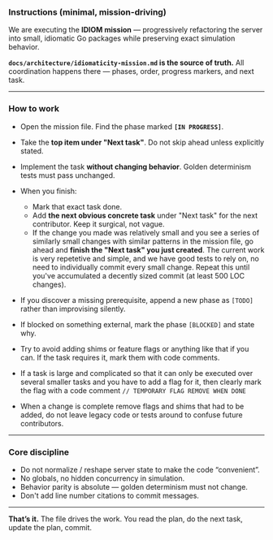 ### Instructions (minimal, mission-driving)

We are executing the **IDIOM mission** — progressively refactoring the server into small, idiomatic Go packages while preserving exact simulation behavior.

**`docs/architecture/idiomaticity-mission.md` is the source of truth.**
All coordination happens there — phases, order, progress markers, and next task.

---

### How to work

* Open the mission file. Find the phase marked **`[IN PROGRESS]`**.
* Take the **top item under "Next task"**. Do not skip ahead unless explicitly stated.
* Implement the task **without changing behavior**. Golden determinism tests must pass unchanged.
* When you finish:

  * Mark that exact task done.
  * Add **the next obvious concrete task** under "Next task" for the next contributor. Keep it surgical, not vague.
  * If the change you made was relatively small and you see a series of similarly small changes with similar patterns in the mission file, go ahead and **finish the "Next task" you just created**. The current work is very repetetive and simple, and we have good tests to rely on, no need to individually commit every small change. Repeat this until you've accumulated a decently sized commit (at least 500 LOC changes).
 
* If you discover a missing prerequisite, append a new phase as `[TODO]` rather than improvising silently.
* If blocked on something external, mark the phase `[BLOCKED]` and state why.
* Try to avoid adding shims or feature flags or anything like that if you can. If the task requires it, mark them with code comments.
* If a task is large and complicated so that it can only be executed over several smaller tasks and you have to add a flag for it, then clearly mark the flag with a code comment `// TEMPORARY FLAG REMOVE WHEN DONE`
* When a change is complete remove flags and shims that had to be added, do not leave legacy code or tests around to confuse future contributors.

---

### Core discipline

* Do not normalize / reshape server state to make the code “convenient”.
* No globals, no hidden concurrency in simulation.
* Behavior parity is absolute — golden determinism must not change.
* Don't add line number citations to commit messages.

---

**That’s it.** The file drives the work.
You read the plan, do the next task, update the plan, commit.

